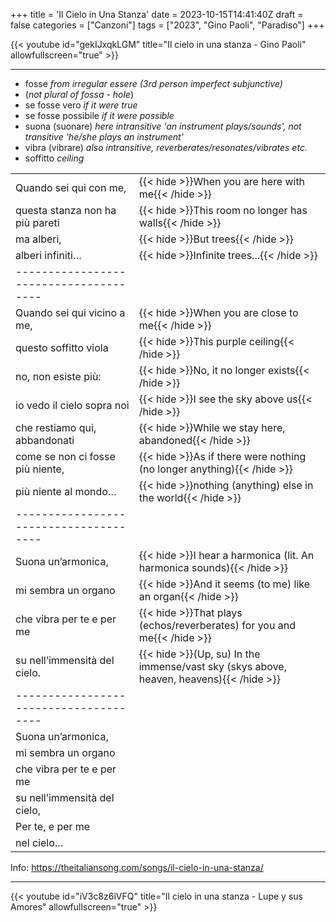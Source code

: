 +++
title = 'Il Cielo in Una Stanza'
date = 2023-10-15T14:41:40Z
draft = false
categories = ["Canzoni"]
tags = ["2023", "Gino Paoli", "Paradiso"]
+++

{{< youtube id="gekIJxqkLGM" title="Il cielo in una stanza - Gino Paoli" allowfullscreen="true" >}}

***

- fosse *from irregular essere (3rd person imperfect subjunctive)*
- (*not plural of fossa - hole*)
- se fosse vero *if it were true*
- se fosse possibile *if it were possible*
- suona (suonare) *here intransitive 'an instrument plays/sounds', not transitive 'he/she plays an instrument'*
- vibra (vibrare) *also intransitive, reverberates/resonates/vibrates etc.*
- soffitto *ceiling*

| | |
|------------|-----------|
| Quando sei qui con me, | {{< hide >}}When you are here with me{{< /hide >}} |
| questa stanza non ha più pareti | {{< hide >}}This room no longer has walls{{< /hide >}} |
| ma alberi, | {{< hide >}}But trees{{< /hide >}} |
| alberi infiniti… | {{< hide >}}Infinite trees...{{< /hide >}} |
| -------------------------------------- |
| Quando sei qui vicino a me, | {{< hide >}}When you are close to me{{< /hide >}} |
| questo soffitto viola | {{< hide >}}This purple ceiling{{< /hide >}} |
| no, non esiste più: | {{< hide >}}No, it no longer exists{{< /hide >}} |
| io vedo il cielo sopra noi | {{< hide >}}I see the sky above us{{< /hide >}} |
| che restiamo qui, abbandonati | {{< hide >}}While we stay here, abandoned{{< /hide >}} |
| come se non ci fosse più niente, | {{< hide >}}As if there were nothing (no longer anything){{< /hide >}} |
| più niente al mondo… | {{< hide >}}nothing (anything) else in the world{{< /hide >}} |
| -------------------------------------- |
| Suona un’armonica, | {{< hide >}}I hear a harmonica (lit. An harmonica sounds){{< /hide >}} |
| mi sembra un organo | {{< hide >}}And it seems (to me) like an organ{{< /hide >}} |
| che vibra per te e per me | {{< hide >}}That plays (echos/reverberates) for you and me{{< /hide >}} |
| su nell’immensità del cielo. | {{< hide >}}(Up, su) In the immense/vast sky (skys above, heaven, heavens){{< /hide >}} |
| -------------------------------------- |
| Suona un’armonica, | |
| mi sembra un organo | |
| che vibra per te e per me | |
| su nell’immensità del cielo, | |
| Per te, e per me | |
| nel cielo… | |

Info: https://theitaliansong.com/songs/il-cielo-in-una-stanza/

***

{{< youtube id="iV3c8z6iVFQ" title="Il cielo in una stanza - Lupe y sus Amores" allowfullscreen="true" >}}
